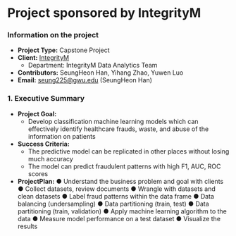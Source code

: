# Project sponsored by IntegrityM
### Information on the project
* **Project Type:** Capstone Project 
* **Client:** [IntegrityM](https://integritym.com/)
  - Department: IntegrityM Data Analytics Team
* **Contributors:** SeungHeon Han, Yihang Zhao, Yuwen Luo
* **Email:** seung225@gwu.edu (SeungHeon Han)

### 1. Executive Summary
* **Project Goal:**
  - Develop classification machine learning models which can effectively identify healthcare frauds, waste, and abuse of the information on patients
* **Success Criteria:**
  - The predictive model can be replicated in other places without losing much accuracy
  - The model can predict fraudulent patterns with high F1, AUC, ROC scores
* **ProjectPlan:**
● Understand the business problem and goal with clients
● Collect datasets, review documents
● Wrangle with datasets and clean datasets
● Label fraud patterns within the data frame
● Data balancing (undersampling)
● Data partitioning (train, test)
● Data partitioning (train, validation)
● Apply machine learning algorithm to the data
● Measure model performance on a test dataset
● Visualize the results
